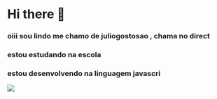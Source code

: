 # Hi there 👋

### oiii sou lindo me chamo de juliogostosao , chama no direct

### estou estudando na escola

### estou desenvolvendo na linguagem javascri


![](https://media1.tenor.com/m/4BoJJJyJ2wcAAAAC/usagym-usagymnastics.gif)
